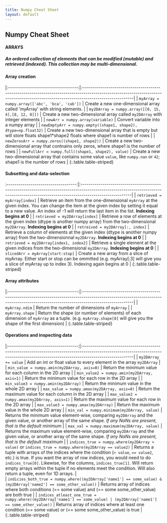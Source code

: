 ```yaml
---
title: Numpy Cheat Sheet
layout: default
---
```


<!-- Make columns even -->
<style>
  td:first-child { width: 20% }
</style>

## Numpy Cheat Sheet

#### ARRAYS
##### An ordered collection of elements that can be modified (mutable) and retrieved (indexed). This collection may be multi-dimensional.

#### Array creation

|:-----------------------------------:|:-------------------------------------------------------------------------------------------------------------------------------------------------------------------------------------|
| `myArray = numpy.array(['abc', 'bca', 'cab'])` | Create a new one-dimensional array called 'myArray' with string elements. |
| `my2DArray = numpy.array([[0, 15, 4],[8, 12, 0]])` | Create a new two-dimensional array called `my2DArray` with integer elements |
| `newArr = numpy.array(variable)`             | Convert variable into a numpy array |
| `newEmptyArr = numpy.empty((shape1, shape2), dtype=np.float32)` | Create a new two-dimensional array that is empty but will store floats shape1*shape2 floats where shape1 is number of rows |
| `newZerosArr = numpy.zeros((shape1, shape2))` | Create a new two-dimensional array that contnains only zeros, where shape1 is the number of rows |
| `newFullArr = numpy.full((shape1, shape2), value)` | Create a new two-dimensional array that contains some value `value`, like `numpy.nan` or `42`; shape1 is the number of rows |
{:.table.table-striped}                                                                                                                                                         

#### Subsetting and data-selection

:-----------------------------------:|:-------------------------------------------------------------------------------------------------------------------------------------------------------------------------------------|
| `retrieved = myArray[index]`                       | Retrieve an item from the one-dimensional `myArray` at the given index. You can change the item at the given index by setting it equal to a new value. An index of -1 will return the last item in the list. **Indexing begins at 0** |
| `retrieved = my2DArray[index]`                     | Retrieve a row of elements at the given index (dtype is another numpy array) from the two-dimensional `my2DArray`. **Indexing begins at 0** |
| `retreived = my2DArray[:, index]`                  | Retrieve a column of elements at the given index (dtype is another numpy array) from the two-dimensionnal `my2DArray`. **Indexing begins at 0** |
| `retrieved = my2DArray[index1, index2]`  | Retrieve a single element at the given indices from the two-dimensional `my2DArray`. **Indexing begins at 0** |
| `slicedArr = myArray[start:stop]`     | Create a new array from a slice of myArray. Either start or stop can be ommitted (e.g. myArray[:3] will give you a slice of myArray up to index 3). Indexing again begins at 0                                       |
{:.table.table-striped}

#### Array attributes

|:-----------------------------------:|:-------------------------------------------------------------------------------------------------------------------------------------------------------------------------------------|
| `myArray.ndim`             | Return the number of dimensions of `myArray` |
| `myArray.shape`            | Return the shape (or number of elements) of each dimension of `myArray` as a tuple. (e.g. `myArray.shape[0]` will give you the shape of the first dimension) |
{:.table.table-striped}

#### Operations and inspecting data

|:-----------------------------------:|:-------------------------------------------------------------------------------------------------------------------------------------------------------------------------------------|
| `my2DArray += value`                  | Add an int or float value to every element in the array `my2DArray` |
| `min_value = numpy.amin(my2DArray, axis=0)` | Return the minimum value for each column in the 2D array |
| `min_value2 = numpy.amin(my2DArray, axis=1)` | Return the minimum value for each row in the 2D array |
| `min_value3 = numpy.amin(my2DArray)`  | Return the minimum value in the whole 2D array |
| `max_value = numpy.amax(my2DArray, axis=0)` | Return the maximum value for each column in the 2D array |
| `max_value2 = numpy.amax(my2DArray, axis=1)` | Return the maximum value for each row in the 2D array |
| `max_value3 = numpy.amax(my2DArray)`  | Return the maximum value in the whole 2D array |
| `min_val = numpy.minimum(my2DArray, value)` | Returns the minimum value element-wise, comparing `my2DArray` and the given value, or another array of the same shape. *If any NaNs are present, that is the default minimum* |
| `max_val = numpy.maximum(my2DArray, value)` | Returns the maximum value element-wise, comparing `my2DArray` and the given value, or another array of the same shape. *If any NaNs are present, that is the default maximum* |
| `indices_true = numpy.where(my2DArray > value)` or `indices_true = numpy.where(my2DArray == value2)` | Returns a tuple with arrays of the indices where the condition (`> value`, `== value2`, etc.) is true. If you want the array of row indices, you would need to do `indices_true[0]`. Likewise, for the columns, `indices_true[1]`. Will return empty arrays within the tuple if no elements meet the condition. Will also return a tuple, even for 1D arrays. |     
| `indicies_both_true = numpy.where((my2DArray['name1'] == some_value) & (my2DArray['name2'] == some_other_value))` | Returns array of indices where both conditions (== some value) and (== some some_other_value) are both true |
| `indices_atleast_one_true = numpy.where((my2DArray['name1'] == some_value) | (my2DArray['name1'] == some_other_value))` | Returns array of indices where at least one condition (== some value) or (== some some_other_value) is true |          
{:.table.table-striped}
